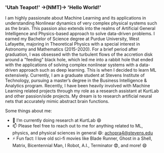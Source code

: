### 'Utah Teapot!' ->(NMT)-> 'Hello World!'

I am highly passionate about Machine Learning and its applications in understanding Nonlinear dynamics of very complex physical systems such as the brain. This passion also extends into the realms of Artificial General Intelligence and Physics-based approach to solve data-driven problems. I earned my Bachelor of Science degree at Purdue University, West Lafayette, majoring in Theoretical Physics with a special interest in Astronomy and Mathematics (2015-2020). For a brief period after graduation, I was obsessed with the turbulent flows of the accretion disk around a "feeding" black hole, which led me into a rabbit hole that ended with the applications of solving complex nonlinear systems with a data-driven approach such as deep learning. This is when I decided to learn ML extensively. Currently, I am a graduate student at Stevens Institute of Technology, pursuing a master’s degree in the Business Intelligence & Analytics program. Recently, I have been heavily involved with Machine Learning related projects through my role as a research assistant at KurtLab and other passion/side projects.
My dream is to research artificial neural nets that accurately mimic abstract brain functions.

Some things about me:

- 🔭 I’m currently doing research at KurtLab 😄
- 📫 Please feel free to reach out to me for anything related to ML, physics, and physical sciences in general 😄: achopra4@stevens.edu
- ⚡ Fun fact: I love old sci-fi movies like Blade Runner, Ghost in a Shell, Matrix, Bicentennial Man, I Robot, A.I., Terminator 😨, and more! 😄
